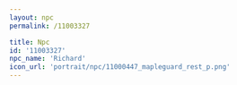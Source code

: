 ```yaml
---
layout: npc
permalink: /11003327

title: Npc
id: '11003327'
npc_name: 'Richard'
icon_url: 'portrait/npc/11000447_mapleguard_rest_p.png'
---
```

